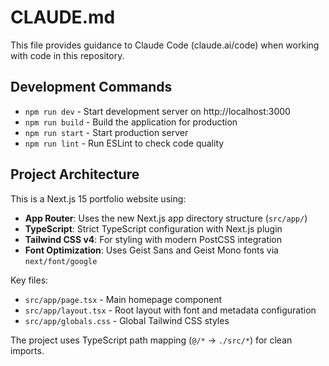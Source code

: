 # CLAUDE.md

This file provides guidance to Claude Code (claude.ai/code) when working with code in this repository.

## Development Commands

- `npm run dev` - Start development server on http://localhost:3000
- `npm run build` - Build the application for production
- `npm run start` - Start production server
- `npm run lint` - Run ESLint to check code quality

## Project Architecture

This is a Next.js 15 portfolio website using:
- **App Router**: Uses the new Next.js app directory structure (`src/app/`)
- **TypeScript**: Strict TypeScript configuration with Next.js plugin
- **Tailwind CSS v4**: For styling with modern PostCSS integration
- **Font Optimization**: Uses Geist Sans and Geist Mono fonts via `next/font/google`

Key files:
- `src/app/page.tsx` - Main homepage component
- `src/app/layout.tsx` - Root layout with font and metadata configuration
- `src/app/globals.css` - Global Tailwind CSS styles

The project uses TypeScript path mapping (`@/*` → `./src/*`) for clean imports.